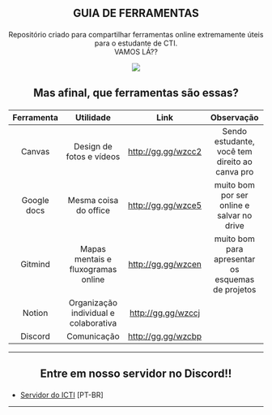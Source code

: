 ## <p align="center">GUIA DE FERRAMENTAS</p>

<p align="center">
   Repositório criado para compartilhar ferramentas online extremamente úteis para o estudante de CTI.
   <br>
   VAMOS LÁ??
   
  </p>
 <p align="center">
  <img src="https://media2.giphy.com/media/vzC40E7x8ZiIMuJJur/giphy.gif?cid=ecf05e47kmseskutlx6q2dxa9blosdz8e6aniducjuf48c4s&rid=giphy.gif&ct=g">
    </p>
    

## <p align="center">Mas afinal, que ferramentas são essas?</p>

Ferramenta|Utilidade|Link|Observação
:---:|:---:|:---:|:---:|
Canvas| Design de fotos e vídeos| http://gg.gg/wzcc2|Sendo estudante, você tem direito ao canva pro
Google docs| Mesma coisa do office| http://gg.gg/wzce5|muito bom por ser online e salvar no drive
Gitmind| Mapas mentais e fluxogramas online | http://gg.gg/wzcen| muito bom para apresentar os esquemas de projetos
Notion| Organização individual e colaborativa| http://gg.gg/wzccj
Discord|Comunicação|http://gg.gg/wzcbp

 ---
 ## <p align="center">Entre em nosso servidor no Discord!!</p>
  - [Servidor do ICTI](https://discord.gg/2RUwxcvuzY) [PT-BR]
 
---
